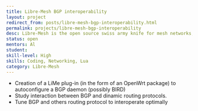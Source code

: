 ```yaml
---
title: Libre-Mesh BGP interoperability 
layout: project
redirect_from: posts/libre-mesh-bgp-interoperability.html
permalink: projects/libre-mesh-bgp-interoperability
desc: Libre-Mesh is the open source swiss army knife for mesh networks, it is very versatile but it lacks full BGP support in order to make it the tool of choice for already established community network members. With this proposal I would like to implement full BGP support in Libre-Mesh.
status: open
mentors: Al
student: 
skill-level: High
skills: Coding, Networking, Lua
category: Libre-Mesh
---
```


* Creation of a LiMe plug-in (in the form of an OpenWrt package) to autoconfigure a BGP daemon (possibly BIRD)
* Study interaction between BGP and dinamic routing protocols.
* Tune BGP and others routing protocol to interoperate optimally

